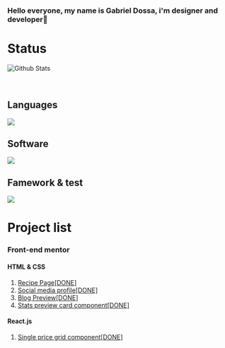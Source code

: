 ### Hello everyone, my name is Gabriel Dossa, i'm designer and developer👋</br>

<h1>Status</h1>
<table>
      <tr>
      <img
        align="left"
        src="https://github-readme-stats.vercel.app/api?username=gabedossa&show_icons=true&theme=radical"
        alt="Github Stats"
      />
      </tr>
</table>
<br>


<h2>Languages</h2>
<p>
  <a href="https://skillicons.dev">
    <img src="https://skillicons.dev/icons?i=js,ts,java" />
  </a>
</p>
<h2>Software</h2>
<p>
  <a href="https://skillicons.dev">
    <img src="https://skillicons.dev/icons?i=ai,ps,figma,idea,vscode,androidstudio,postgres" />
  </a>
</p>

<h2>Famework & test</h2> 
<p>
  <a href="https://skillicons.dev">
    <img src="https://skillicons.dev/icons?i=jest,react" />
  </a>
</p>



<h1>Project list</h1>
<h3>Front-end mentor</h3>
<h4>HTML & CSS</h4>
<ol>
  <li><a href="https://github.com/gabedossa/frontendmentor-free-newbie/tree/main/001%20-%20Recipe%20Page%5BDONE%5D/%5B001%5D-Recipe_Page">Recipe Page[DONE] </a></li>
  <li><a href="https://github.com/gabedossa/frontendmentor-free-newbie/tree/main/002%20-%20Sosial%20Media%20Profile%5BDONE%5D">Social media profile[DONE] </a></li>
  <li><a href="https://github.com/gabedossa/frontendmentor-free-newbie/tree/main/003%20-%20Blog%20preview%5BDONE%5D">Blog Preview[DONE] </a></li>
  <li><a href="https://github.com/gabedossa/frontendmentor-free-newbie/tree/main/004%20-%20Stats%20preview%20card%20component%5BDONE%5D">Stats preview card component[DONE] </a></li>
</ol>
<h4>React.js</h4>
<ol>
  <li><a href="https://github.com/gabedossa/-react.js-005---Single-price-grid-component"> Single price grid component[DONE] </a></li>
</ol>
